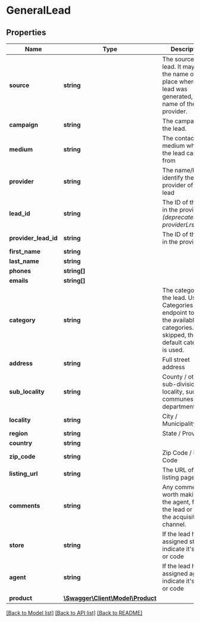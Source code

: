 # GeneralLead

## Properties
Name | Type | Description | Notes
------------ | ------------- | ------------- | -------------
**source** | **string** | The source of the lead. It may be the name of the place where the lead was generated, or the name of the provider. | 
**campaign** | **string** | The campaign of the lead. | [optional] 
**medium** | **string** | The contact medium where the lead came from | [optional] 
**provider** | **string** | The name/key to identify the provider of the lead | [optional] 
**lead_id** | **string** | The ID of the lead in the provider *(deprecated, use providerLrseadId)* | [optional] 
**provider_lead_id** | **string** | The ID of the lead in the provider | [optional] 
**first_name** | **string** |  | 
**last_name** | **string** |  | [optional] 
**phones** | **string[]** |  | [optional] 
**emails** | **string[]** |  | [optional] 
**category** | **string** | The category of the lead. Use the Categories endpoint to see the available categories. If skipped, the default category is used. | [optional] 
**address** | **string** | Full street address | [optional] 
**sub_locality** | **string** | County / other sub-division of a locality, such as communes departments, etc | [optional] 
**locality** | **string** | City / Municipality | [optional] 
**region** | **string** | State / Province | [optional] 
**country** | **string** |  | [optional] 
**zip_code** | **string** | Zip Code / Postal Code | [optional] 
**listing_url** | **string** | The URL of the listing page | [optional] 
**comments** | **string** | Any comments worth making to the agent, from the lead or from the acquisition channel. | [optional] 
**store** | **string** | If the lead has an assigned store, indicate it&#39;s name or code | [optional] 
**agent** | **string** | If the lead has an assigned agent, indicate it&#39;s name or code | [optional] 
**product** | [**\Swagger\Client\Model\Product**](Product.md) |  | [optional] 

[[Back to Model list]](../README.md#documentation-for-models) [[Back to API list]](../README.md#documentation-for-api-endpoints) [[Back to README]](../README.md)



